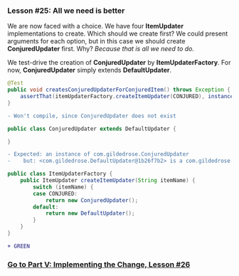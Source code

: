 ### Lesson #25: All we need is better
We are now faced with a choice.  We have four **ItemUpdater** implementations to create.  Which should we create first?  We could present arguments for each option, but in this case we should create **ConjuredUpdater** first.  Why?  *Because that is all we need to do.*

We test-drive the creation of **ConjuredUpdater** by **ItemUpdaterFactory**.  For now, **ConjuredUpdater** simply extends **DefaultUpdater**.

```java
@Test
public void createsConjuredUpdaterForConjuredItem() throws Exception {
    assertThat(itemUpdaterFactory.createItemUpdater(CONJURED), instanceOf(ConjuredUpdater.class));
}
```
```diff
- Won't compile, since ConjuredUpdater does not exist
```
```java
public class ConjuredUpdater extends DefaultUpdater {

}
```
```diff
- Expected: an instance of com.gildedrose.ConjuredUpdater
-    but: <com.gildedrose.DefaultUpdater@1b26f7b2> is a com.gildedrose.DefaultUpdater
```
```java
public class ItemUpdaterFactory { 
    public ItemUpdater createItemUpdater(String itemName) {
        switch (itemName) {
        case CONJURED: 
            return new ConjuredUpdater();
        default:
            return new DefaultUpdater();
        }
    }
}
```
```diff
+ GREEN
```
### [Go to Part V: Implementing the Change, Lesson #26](https://github.com/d215steinberg/GildedRose-Java/tree/Lesson%2326)